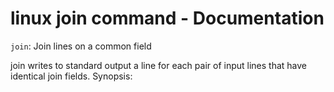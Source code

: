 # linux join command - Documentation

`join`: Join lines on a common field

join writes to standard output a line for each pair of input lines that have identical join fields. Synopsis: 